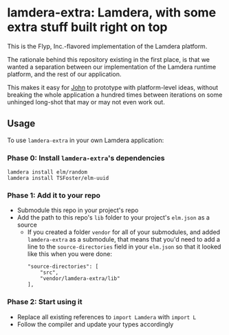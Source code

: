 # lamdera-extra: Lamdera, with some extra stuff built right on top

This is the Flyp, Inc.-flavored implementation of the Lamdera platform.

The rationale behind this repository existing in the first place, is that we wanted a separation between our implementation of the Lamdera runtime platform, and the rest of our application.

This makes it easy for [John](https://github.com/jmpavlick) to prototype with platform-level ideas, without breaking the whole application a hundred times between iterations on some unhinged long-shot that may or may not even work out.

## Usage

To use `lamdera-extra` in your own Lamdera application:

### Phase 0: Install `lamdera-extra`'s dependencies
```
lamdera install elm/random
lamdera install TSFoster/elm-uuid
```

### Phase 1: Add it to your repo

- Submodule this repo in your project's repo
- Add the path to this repo's `lib` folder to your project's `elm.json` as a source
  - If you created a folder `vendor` for all of your submodules, and added `lamdera-extra` as a submodule, that means that you'd need to add a line to the `source-directories` field in your `elm.json` so that it looked like this when you were done:
    ```
    "source-directories": [
        "src",
        "vendor/lamdera-extra/lib"
    ],
    ```

### Phase 2: Start using it

- Replace all existing references to `import Lamdera` with `import L`
- Follow the compiler and update your types accordingly

